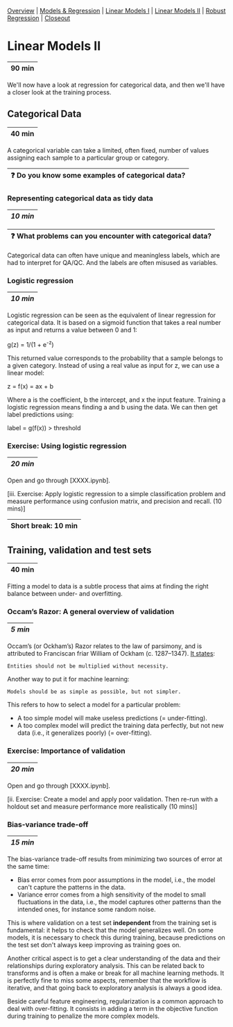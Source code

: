 [Overview](./00_overview.md) |
[Models & Regression](./01_modelsregression.md) |
[Linear Models I](./02_linearmodelsA.md) |
[Linear Models II](./03_linearmodelsB.md) |
[Robust Regression](./04_robustregression.md)  |
[Closeout](./05_closeout.md)

# Linear Models II

| 90 min |
| ------ |

We'll now have a look at regression for categorical data, and then we'll have a closer look at the training process.

## Categorical Data

| 40 min |
| ------ |

A categorical variable can take a limited, often fixed, number of values assigning each sample to a particular group or category.

| :question: Do you know some examples of categorical data?   |
| ----------------------------------------------------------- |

### Representing categorical data as tidy data

| *10 min* |
| -------- |

| :question: What problems can you encounter with categorical data?   |
| ------------------------------------------------------------------- |

Categorical data can often have unique and meaningless labels, which are had to interpret for QA/QC. And the labels are often misused as variables.

### Logistic regression

| *10 min* |
| -------- |

Logistic regression can be seen as the equivalent of linear regression for categorical data. It is based on a sigmoid function that takes a real number as input and returns a value between 0 and 1:

g(z) = 1/(1 + e<sup>-z</sup>)

This returned value corresponds to the probability that a sample belongs to a given category. Instead of using a real value as input for z, we can use a linear model:

z = f(x) = ax + b

Where a is the coefficient, b the intercept, and x the input feature. Training a logistic regression means finding a and b using the data. We can then get label predictions using:

label = g(f(x)) > threshold

### Exercise: Using logistic regression

| *20 min* |
| -------- |

Open and go through [XXXX.ipynb].

[iii.    Exercise: Apply logistic regression to a simple classification problem and measure performance using confusion matrix, and precision and recall. (10 mins)]

| Short break: 10 min |
| ------------------- |

## Training, validation and test sets

| 40 min |
| ------ |

Fitting a model to data is a subtle process that aims at finding the right balance between under- and overfitting.

### Occam’s Razor: A general overview of validation

| *5 min* |
| ------- |

Occam’s (or Ockham’s) Razor relates to the law of parsimony, and is attributed to Franciscan friar William of Ockham (c. 1287–1347). [It states](http://www.irishphilosophy.com/2014/05/27/who-sharpened-occams-razor/): 

    Entities should not be multiplied without necessity.

Another way to put it for machine learning:
    
    Models should be as simple as possible, but not simpler.

This refers to how to select a model for a particular problem:

* A too simple model will make useless predictions (= under-fitting).
* A too complex model will predict the training data perfectly, but not new data (i.e., it generalizes poorly) (= over-fitting).

### Exercise: Importance of validation

| *20 min* |
| -------- |

Open and go through [XXXX.ipynb].

[ii. Exercise: Create a model and apply poor validation. Then re-run with a holdout set and measure performance more realistically (10 mins)]

### Bias-variance trade-off

| *15 min* |
| -------- |

The bias-variance trade-off results from minimizing two sources of error at the same time:

* Bias error comes from poor assumptions in the model, i.e., the model can't capture the patterns in the data.
* Variance error comes from a high sensitivity of the model to small fluctuations in the data, i.e., the model captures other patterns than the intended ones, for instance some random noise.

This is where validation on a test set **independent** from the training set is fundamental: it helps to check that the model generalizes well. On some models, it is necessary to check this during training, because predictions on the test set don't always keep improving as training goes on.

Another critical aspect is to get a clear understanding of the data and their relationships during exploratory analysis. This can be related back to transforms and is often a make or break for all machine learning methods. It is perfectly fine to miss some aspects, remember that the workflow is iterative, and that going back to exploratory analysis is always a good idea. 

Beside careful feature engineering, regularization is a common approach to deal with over-fitting. It consists in adding a term in the objective function during training to penalize the more complex models.
